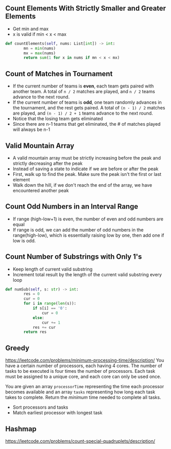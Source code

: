 
## 

## Count Elements With Strictly Smaller and Greater Elements
- Get min and max
- x is valid if min < x < max
```python
def countElements(self, nums: List[int]) -> int:
        mn = min(nums)
        mx = max(nums)
        return sum(1 for x in nums if mn < x < mx)
```

## Count of Matches in Tournament 
- If the current number of teams is **even**, each team gets paired with another team. A total of `n / 2` matches are played, and `n / 2` teams advance to the next round.
- If the current number of teams is **odd**, one team randomly advances in the tournament, and the rest gets paired. A total of `(n - 1) / 2` matches are played, and `(n - 1) / 2 + 1` teams advance to the next round.
 - Notice that the losing team gets eliminated
 - Since there are n-1 teams that get eliminated, the # of matches played will always be n-1

## Valid Mountain Array
- A valid mountain array must be strictly increasing before the peak and strictly decreasing after the peak 
- Instead of saving a state to indicate if we are before or after the peak
- First, walk up to find the peak. Make sure the peak isn't the first or last element
- Walk down the hill, if we don't reach the end of the array, we have encountered another peak

## Count Odd Numbers in an Interval Range
- If range (high-low+1) is even, the number of even and odd numbers are equal
- If range is odd, we can add the number of odd numbers in the range(high-low), which is essentially raising low by one, then add one if low is odd.


## Count Number of Substrings with Only 1's
- Keep length of current valid substring
- Increment total result by the length of the current valid substring every loop
```python
def numSub(self, s: str) -> int:
        res = 0
        cur = 0
        for i in range(len(s)):
            if s[i] == '0':
                cur = 0
            else:
                cur += 1
            res += cur
        return res       
```


## Greedy
https://leetcode.com/problems/minimum-processing-time/description/
You have a certain number of processors, each having 4 cores. The number of tasks to be executed is four times the number of processors. Each task must be assigned to a unique core, and each core can only be used once.

You are given an array `processorTime` representing the time each processor becomes available and an array `tasks` representing how long each task takes to complete. Return the _minimum_ time needed to complete all tasks.
- Sort processors and tasks
- Match earliest processor with longest task

## Hashmap
https://leetcode.com/problems/count-special-quadruplets/description/

